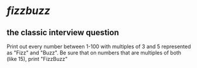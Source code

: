 # _fizzbuzz_

## the classic interview question

Print out every number between 1-100 with multiples of 3 and 5 represented as "Fizz" and "Buzz".
Be sure that on numbers that are multiples of both (like 15), print "FizzBuzz"
